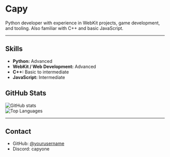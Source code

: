 # Capy

Python developer with experience in WebKit projects, game development, and tooling. Also familiar with C++ and basic JavaScript.  

---

## Skills

- **Python:** Advanced
- **WebKit / Web Development:** Advanced
- **C++:** Basic to intermediate
- **JavaScript:** Intermediate

## GitHub Stats

![GitHub stats](https://github-readme-stats.vercel.app/api?username=CapyOneYT&show_icons=true&theme=tokyonight)  
![Top Languages](https://github-readme-stats.vercel.app/api/top-langs/?username=CapyOneYT&layout=compact&theme=tokyonight)  

---

## Contact

- GitHub: [@yourusername](https://github.com/yourusername)  
- Discord: capyone
